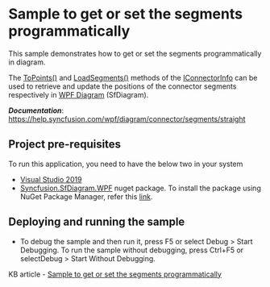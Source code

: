 # Sample to get or set the segments programmatically

This sample demonstrates how to get or set the segments programmatically in diagram.

The [ToPoints()](https://help.syncfusion.com/cr/wpf/Syncfusion.SfDiagram.WPF~Syncfusion.UI.Xaml.Diagram.IConnectorInfo~ToPoints.html) and [LoadSegments()](https://help.syncfusion.com/cr/wpf/Syncfusion.SfDiagram.WPF~Syncfusion.UI.Xaml.Diagram.IConnectorInfo~LoadSegments.html) methods of the [IConnectorInfo](https://help.syncfusion.com/cr/wpf/Syncfusion.SfDiagram.WPF~Syncfusion.UI.Xaml.Diagram.IConnectorInfo.html) can be used to retrieve and update the positions of the connector segments respectively in [WPF Diagram](https://www.syncfusion.com/wpf-controls/diagram) (SfDiagram).

__*Documentation*__: https://help.syncfusion.com/wpf/diagram/connector/segments/straight

## Project pre-requisites
To run this application, you need to have the below two in your system

* [Visual Studio 2019](https://www.visualstudio.com/wpf-vs)
* [Syncfusion.SfDiagram.WPF](https://www.nuget.org/packages/Syncfusion.SfDiagram.WPF/) nuget package. To install the package using NuGet Package Manager, refer this [link](https://docs.microsoft.com/en-us/nuget/quickstart/install-and-use-a-package-in-visual-studio#nuget-package-manager).

## Deploying and running the sample
* To debug the sample and then run it, press F5 or select Debug > Start Debugging. To run the sample without debugging, press Ctrl+F5 or selectDebug > Start Without Debugging.

KB article - [Sample to get or set the segments programmatically](https://www.syncfusion.com/kb/11344/how-to-get-or-set-the-positions-of-the-segments-by-programmatically-in-wpf-diagram)
